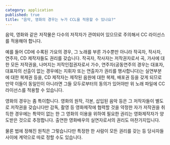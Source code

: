 ```yaml
---
category: application
published: true
title: "음악, 영화의 경우는 누가 CCL을 적용할 수 있나요?"
---
```





음악, 영화와 같은 저작물은 다수의 저작자가 관여되어 있으므로 주의해서 CC 라이선스를 적용해야 합니다. 

예를 들어 CD에 수록된 가요의 경우, 그 노래를 부른 가수뿐만 아니라 작곡자, 작사자, 연주자, CD 제작자들도 권리를 갖습니다. 작곡자, 작사자는 저작권자로서 곡, 가사에 대한 모든 저작권을, 나머지는 저작인접권자로서 가수, 연주자(공동연주의 경우는 대표자, 대표자의 선출이 없는 경우에는 지휘자 또는 연출자가 권리를 행사합니다)는 실연부분에 대한 복제권 등을, CD 제작자는 제작된 음원에 대한 복제, 배포권 등을 갖게 되므로 만약 이들이 동일인이 아니라면 그들 모두로부터의 동의가 있어야만 위 노래 파일에 CC 라이선스를 적용할 수 있습니다. 

영화의 경우는 좀 특이합니다. 영화의 원작, 각본, 삽입된 음악 등은 그 저작자들이 별도로 저작권을 갖습니다만 감독, 촬영 등 영화제작에 협력할 것을 약정한 자가 저작권을 취득한 경우에는 특약이 없는 한 그 영화의 이용을 위하여 필요한 권리는 영화제작자가 양도받은 것으로 추정합니다. 출연한 영화배우의 실연자로서의 권리도 마찬가지입니다. 

물론 법에 정해진 원칙은 그렇습니다만 특정한 한 사람이 모든 권리를 갖는 등 당사자들 사이에 계약으로 따로 정할 수도 있습니다.
